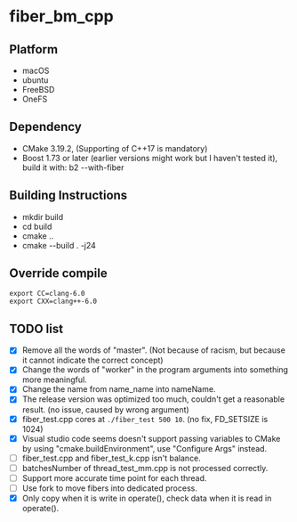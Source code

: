 # fiber_bm_cpp

## Platform
- macOS
- ubuntu
- FreeBSD
- OneFS

## Dependency
- CMake 3.19.2, (Supporting of C++17 is mandatory)
- Boost 1.73 or later (earlier versions might work but I haven't tested it), build it with: b2 --with-fiber

## Building Instructions
- mkdir build
- cd build
- cmake ..
- cmake --build . -j24

## Override compile
```
export CC=clang-6.0
export CXX=clang++-6.0
```

## TODO list
- [x] Remove all the words of "master". (Not because of racism, but because it cannot indicate the correct concept)
- [x] Change the words of "worker" in the program arguments into something more meaningful.
- [x] Change the name from name_name into nameName.
- [x] The release version was optimized too much, couldn't get a reasonable result. (no issue, caused by wrong argument)
- [x] fiber_test.cpp cores at `./fiber_test 500 10`. (no fix, FD_SETSIZE is 1024)
- [x] Visual studio code seems doesn't support passing variables to CMake by using "cmake.buildEnvironment", use "Configure Args" instead.
- [ ] fiber_test.cpp and fiber_test_k.cpp isn't balance.
- [ ] batchesNumber of thread_test_mm.cpp is not processed correctly.
- [ ] Support more accurate time point for each thread.
- [ ] Use fork to move fibers into dedicated process.
- [x] Only copy when it is write in operate(), check data when it is read in operate().
